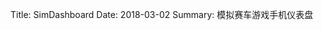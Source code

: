 ﻿Title: SimDashboard
Date: 2018-03-02
Summary: 模拟赛车游戏手机仪表盘

<script src='//gitee.com/penghongbin/SimDashboard/widget_preview'></script>

<style>
.pro_name a{color: #4183c4;}
.osc_git_title{background-color: #fff;}
.osc_git_box{background-color: #fff;}
.osc_git_box{border-color: #E3E9ED;}
.osc_git_info{color: #666;}
.osc_git_main a{color: #9B9B9B;}
</style>